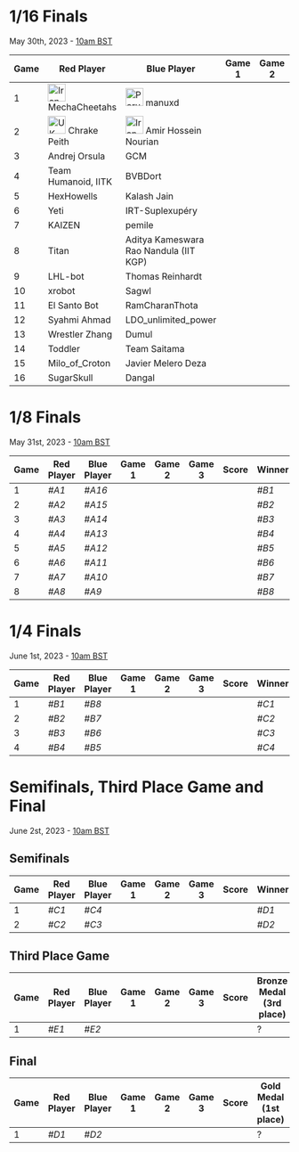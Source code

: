 # 1/16 Finals
May 30th, 2023 - [10am BST](https://dateful.com/convert/british-summer-time-bst?t=10&d=2023-05-30)

| Game | Red Player          | Blue Player                            | Game 1 | Game 2 | Game 3 | Score | Winner |
|------|---------------------|----------------------------------------|--------|--------|--------|-------|--------|
| 1    | <img src="https://webots.cloud/images/flags/ir.svg" width="32px" alt="Iran"> MechaCheetahs       | <img src="https://webots.cloud/images/flags/pe.svg" width="32px" alt="Peru"> manuxd                                 |        |        |        |       | *#A1*  |
| 2    | <img src="https://webots.cloud/images/flags/gb.svg" width="32px" alt="UK"> Chrake Peith        | <img src="https://webots.cloud/images/flags/ir.svg" width="32px" alt="Iran"> Amir Hossein Nourian                   |        |        |        |       | *#A2*  |
| 3    | Andrej Orsula       | GCM                                    |        |        |        |       | *#A3*  |
| 4    | Team Humanoid, IITK | BVBDort                                |        |        |        |       | *#A4*  |
| 5    | HexHowells          | Kalash Jain                            |        |        |        |       | *#A5*  |
| 6    | Yeti                | IRT-Suplexupéry                        |        |        |        |       | *#A6*  |
| 7    | KAIZEN              | pemile                                 |        |        |        |       | *#A7*  |
| 8    | Titan               | Aditya Kameswara Rao Nandula (IIT KGP) |        |        |        |       | *#A8*  |
| 9    | LHL-bot             | Thomas Reinhardt                       |        |        |        |       | *#A9*  |
| 10   | xrobot              | Sagwl                                  |        |        |        |       | *#A10* |
| 11   | El Santo Bot        | RamCharanThota                         |        |        |        |       | *#A11* |
| 12   | Syahmi Ahmad        | LDO_unlimited_power                    |        |        |        |       | *#A12* |
| 13   | Wrestler Zhang      | Dumul                                  |        |        |        |       | *#A13* |
| 14   | Toddler             | Team Saitama                           |        |        |        |       | *#A14* |
| 15   | Milo_of_Croton      | Javier Melero Deza                     |        |        |        |       | *#A15* |
| 16   | SugarSkull          | Dangal                                 |        |        |        |       | *#A16* |

# 1/8 Finals
May 31st, 2023 - [10am BST](https://dateful.com/convert/british-summer-time-bst?t=10&d=2023-05-31)

| Game | Red Player | Blue Player | Game 1 | Game 2 | Game 3 | Score | Winner |
|------|------------|-------------|--------|--------|--------|-------|--------|
| 1    | *#A1*      | *#A16*      |        |        |        |       | *#B1*  |
| 2    | *#A2*      | *#A15*      |        |        |        |       | *#B2*  |
| 3    | *#A3*      | *#A14*      |        |        |        |       | *#B3*  |
| 4    | *#A4*      | *#A13*      |        |        |        |       | *#B4*  |
| 5    | *#A5*      | *#A12*      |        |        |        |       | *#B5*  |
| 6    | *#A6*      | *#A11*      |        |        |        |       | *#B6*  |
| 7    | *#A7*      | *#A10*      |        |        |        |       | *#B7*  |
| 8    | *#A8*      | *#A9*       |        |        |        |       | *#B8*  |

# 1/4 Finals
June 1st, 2023 - [10am BST](https://dateful.com/convert/british-summer-time-bst?t=10&d=2023-06-01)

| Game | Red Player | Blue Player | Game 1 | Game 2 | Game 3 | Score | Winner |
|------|------------|-------------|--------|--------|--------|-------|--------|
| 1    | *#B1*      | *#B8*       |        |        |        |       | *#C1*  |
| 2    | *#B2*      | *#B7*       |        |        |        |       | *#C2*  |
| 3    | *#B3*      | *#B6*       |        |        |        |       | *#C3*  |
| 4    | *#B4*      | *#B5*       |        |        |        |       | *#C4*  |

# Semifinals, Third Place Game and Final
June 2st, 2023 - [10am BST](https://dateful.com/convert/british-summer-time-bst?t=10&d=2023-06-01)

## Semifinals

| Game | Red Player | Blue Player | Game 1 | Game 2 | Game 3 | Score | Winner | Looser |
|------|------------|-------------|--------|--------|--------|-------|--------|--------|
| 1    | *#C1*      | *#C4*       |        |        |        |       | *#D1*  | *#E1*  |
| 2    | *#C2*      | *#C3*       |        |        |        |       | *#D2*  | *#E2*  |

## Third Place Game

| Game | Red Player | Blue Player | Game 1 | Game 2 | Game 3 | Score | Bronze Medal (3rd place) |
|------|------------|-------------|--------|--------|--------|-------|--------------------------|
| 1    | *#E1*      | *#E2*       |        |        |        |       |                        ? |

## Final

| Game | Red Player | Blue Player | Game 1 | Game 2 | Game 3 | Score | Gold Medal (1st place) | Silver Medal (2nd place) |
|------|------------|-------------|--------|--------|--------|-------|------------------------|--------------------------|
| 1    | *#D1*      | *#D2*       |        |        |        |       |                      ? |                        ? |


